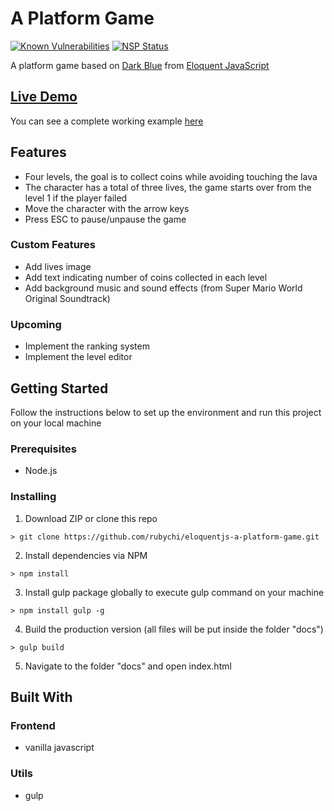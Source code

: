# A Platform Game

[![Known Vulnerabilities](https://snyk.io/test/github/rubychi/eloquentjs-a-platform-game/badge.svg)](https://snyk.io/test/github/rubychi/eloquentjs-a-platform-game)
[![NSP Status](https://nodesecurity.io/orgs/rubychi/projects/f7cfe98b-2c9e-4e0e-b59d-66a273db03fd/badge)](https://nodesecurity.io/orgs/rubychi/projects/f7cfe98b-2c9e-4e0e-b59d-66a273db03fd)

A platform game based on [Dark Blue](http://www.lessmilk.com/game/dark-blue/) from [Eloquent JavaScript](http://eloquentjavascript.net/)

## [Live Demo](https://rubychi.github.io/eloquentjs-a-platform-game)

You can see a complete working example [here](https://rubychi.github.io/eloquentjs-a-platform-game)

## Features

* Four levels, the goal is to collect coins while avoiding touching the lava
* The character has a total of three lives, the game starts over from the level 1 if the player failed
* Move the character with the arrow keys
* Press ESC to pause/unpause the game

### Custom Features

* Add lives image
* Add text indicating number of coins collected in each level
* Add background music and sound effects (from Super Mario World Original Soundtrack)

### Upcoming

* Implement the ranking system
* Implement the level editor

## Getting Started

Follow the instructions below to set up the environment and run this project on your local machine

### Prerequisites

* Node.js

### Installing

1. Download ZIP or clone this repo
```
> git clone https://github.com/rubychi/eloquentjs-a-platform-game.git
```

2. Install dependencies via NPM
```
> npm install
```

3. Install gulp package globally to execute gulp command on your machine
```
> npm install gulp -g
```

4. Build the production version (all files will be put inside the folder "docs")
```
> gulp build
```

5. Navigate to the folder "docs" and open index.html

## Built With

### Frontend

* vanilla javascript

### Utils

* gulp
